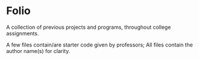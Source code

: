 # Folio
A collection of previous projects and programs, throughout college assignments. 

A few files contain/are starter code given by professors; All files contain the author name(s) for clarity.
